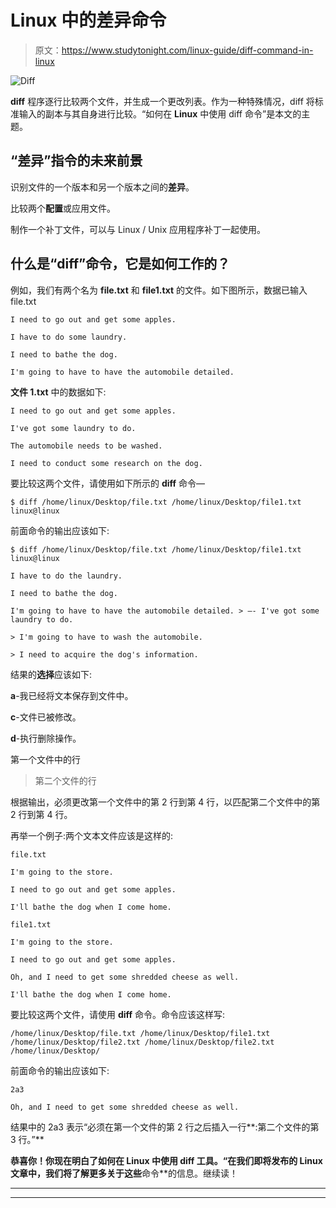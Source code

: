 # Linux 中的差异命令

> 原文：<https://www.studytonight.com/linux-guide/diff-command-in-linux>

![Diff](../Images/c0015da38b2d0b84933570a0983fcd1f.png)

**diff** 程序逐行比较两个文件，并生成一个更改列表。作为一种特殊情况，diff 将标准输入的副本与其自身进行比较。“如何在 **Linux** 中使用 diff 命令”是本文的主题。

## “差异”指令的未来前景

识别文件的一个版本和另一个版本之间的**差异**。

比较两个**配置**或应用文件。

制作一个补丁文件，可以与 Linux / Unix 应用程序补丁一起使用。

## 什么是“diff”命令，它是如何工作的？

例如，我们有两个名为 **file.txt** 和 **file1.txt** 的文件。如下图所示，数据已输入 file.txt

```
I need to go out and get some apples.

I have to do some laundry.

I need to bathe the dog.

I'm going to have to have the automobile detailed.
```

**文件 1.txt** 中的数据如下:

```
I need to go out and get some apples.

I've got some laundry to do.

The automobile needs to be washed.

I need to conduct some research on the dog.
```

要比较这两个文件，请使用如下所示的 **diff** 命令—

```
$ diff /home/linux/Desktop/file.txt /home/linux/Desktop/file1.txt linux@linux
```

前面命令的输出应该如下:

```
$ diff /home/linux/Desktop/file.txt /home/linux/Desktop/file1.txt linux@linux
```

```
I have to do the laundry.

I need to bathe the dog.

I'm going to have to have the automobile detailed. > —- I've got some laundry to do.

> I'm going to have to wash the automobile.

> I need to acquire the dog's information.
```

结果的**选择**应该如下:

**a**-我已经将文本保存到文件中。

**c**-文件已被修改。

**d**-执行删除操作。

第一个文件中的行

>第二个文件的行

根据输出，必须更改第一个文件中的第 2 行到第 4 行，以匹配第二个文件中的第 2 行到第 4 行。

再举一个例子:两个文本文件应该是这样的:

```
file.txt

I'm going to the store.

I need to go out and get some apples.

I'll bathe the dog when I come home.

file1.txt

I'm going to the store.

I need to go out and get some apples.

Oh, and I need to get some shredded cheese as well.

I'll bathe the dog when I come home.
```

要比较这两个文件，请使用 **diff** 命令。命令应该这样写:

```
/home/linux/Desktop/file.txt /home/linux/Desktop/file1.txt /home/linux/Desktop/file2.txt /home/linux/Desktop/file2.txt /home/linux/Desktop/
```

前面命令的输出应该如下:

```
2a3

Oh, and I need to get some shredded cheese as well.
```

结果中的 2a3 表示“必须在第一个文件的第 2 行之后插入一行**:第二个文件的第 3 行。”**

 **恭喜你！你现在明白了如何在 Linux 中使用 diff 工具。“在我们即将发布的 Linux 文章中，我们将了解更多关于这些**命令**的信息。继续读！

* * *

* * ***